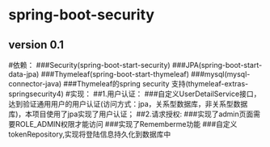spring-boot-security
====
version 0.1
----
#依赖：
###Security(spring-boot-start-security)
###JPA(spring-boot-start-data-jpa)
###Thymeleaf(spring-boot-start-thymeleaf)
###mysql(mysql-connector-java)
###Thymeleaf的spring security 支持(thymeleaf-extras-springsecurity4)
#实现：
##1.用户认证：
###自定义UserDetailService接口，达到验证通用用户的用户认证(访问方式：jpa，关系型数据库，非关系型数据库)，本项目使用了jpa实现了用户认证；
##2.请求授权:
###实现了admin页面需要ROLE_ADMIN权限才能访问
###实现了Rememberme功能
###自定义tokenRepository,实现将登陆信息持久化到数据库中
